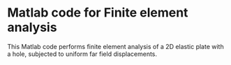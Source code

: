 # Matlab code for Finite element analysis 

This Matlab code performs finite element analysis of a 2D elastic plate with a hole, subjected to uniform far field displacements.
